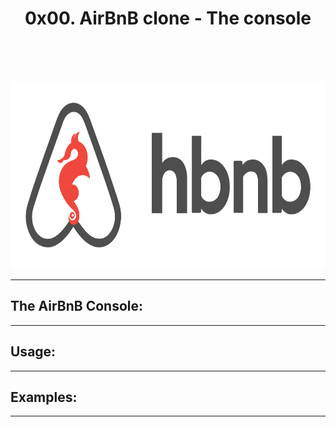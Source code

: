 <h1 align="center">0x00. AirBnB clone - The console</h1><br><br><br>
<p align="center">
<img width="650" height="300" src="https://github.com/Lex9jar/AirBnB_clone/blob/main/img/AirBnB.png">
</p>

-------------

## The AirBnB Console:

-------------

## Usage:

-------------

## Examples:

-------------
